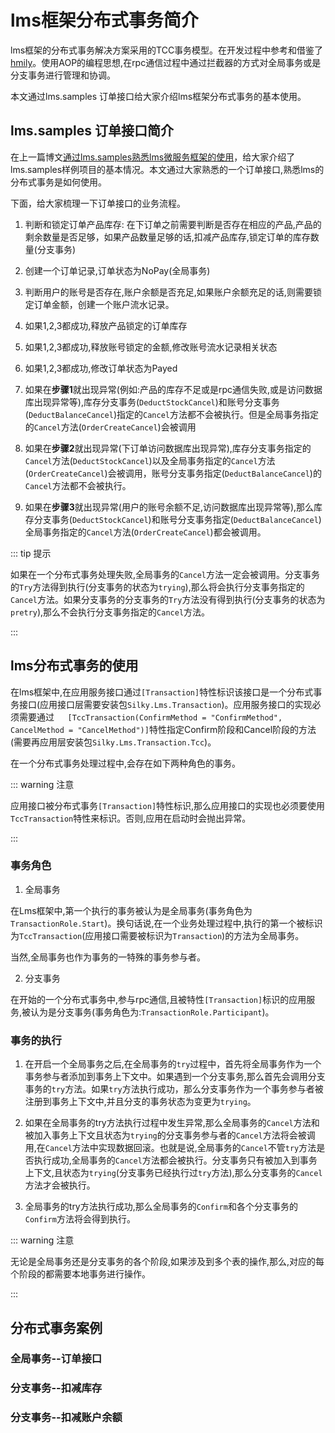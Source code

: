 # lms框架分布式事务简介

lms框架的分布式事务解决方案采用的TCC事务模型。在开发过程中参考和借鉴了[hmily](https://github.com/dromara/hmily)。使用AOP的编程思想,在rpc通信过程中通过拦截器的方式对全局事务或是分支事务进行管理和协调。

本文通过lms.samples 订单接口给大家介绍lms框架分布式事务的基本使用。

## lms.samples 订单接口简介

在上一篇博文[通过lms.samples熟悉lms微服务框架的使用](https://www.cnblogs.com/bea084100123/p/14631609.html)，给大家介绍了lms.samples样例项目的基本情况。本文通过大家熟悉的一个订单接口,熟悉lms的分布式事务是如何使用。

下面，给大家梳理一下订单接口的业务流程。

1. 判断和锁定订单产品库存: 在下订单之前需要判断是否存在相应的产品,产品的剩余数量是否足够，如果产品数量足够的话,扣减产品库存,锁定订单的库存数量(分支事务)

2. 创建一个订单记录,订单状态为NoPay(全局事务)

3. 判断用户的账号是否存在,账户余额是否充足,如果账户余额充足的话,则需要锁定订单金额，创建一个账户流水记录。

4. 如果1,2,3都成功,释放产品锁定的订单库存

5. 如果1,2,3都成功,释放账号锁定的金额,修改账号流水记录相关状态

6. 如果1,2,3都成功,修改订单状态为Payed

7. 如果在**步骤1**就出现异常(例如:产品的库存不足或是rpc通信失败,或是访问数据库出现异常等),库存分支事务(`DeductStockCancel`)和账号分支事务(`DeductBalanceCancel`)指定的`Cancel`方法都不会被执行。但是全局事务指定的`Cancel`方法(`OrderCreateCancel`)会被调用

8. 如果在**步骤2**就出现异常(下订单访问数据库出现异常),库存分支事务指定的`Cancel`方法(`DeductStockCancel`)以及全局事务指定的`Cancel`方法(`OrderCreateCancel`)会被调用，账号分支事务指定(`DeductBalanceCancel`)的`Cancel`方法都不会被执行。

9. 如果在**步骤3**就出现异常(用户的账号余额不足,访问数据库出现异常等),那么库存分支事务(`DeductStockCancel`)和账号分支事务指定(`DeductBalanceCancel`)全局事务指定的`Cancel`方法(`OrderCreateCancel`)都会被调用。

::: tip 提示

如果在一个分布式事务处理失败,全局事务的`Cancel`方法一定会被调用。分支事务的`Try`方法得到执行(分支事务的状态为`trying`),那么将会执行分支事务指定的`Cancel`方法。如果分支事务的分支事务的`Try`方法没有得到执行(分支事务的状态为`pretry`),那么不会执行分支事务指定的`Cancel`方法。

:::

## lms分布式事务的使用

在lms框架中,在应用服务接口通过`[Transaction]`特性标识该接口是一个分布式事务接口(应用接口层需要安装包`Silky.Lms.Transaction`)。应用服务接口的实现必须需要通过`   [TccTransaction(ConfirmMethod = "ConfirmMethod", CancelMethod = "CancelMethod")]`特性指定Confirm阶段和Cancel阶段的方法(需要再应用层安装包`Silky.Lms.Transaction.Tcc`)。

在一个分布式事务处理过程中,会存在如下两种角色的事务。

::: warning 注意

应用接口被分布式事务`[Transaction]`特性标识,那么应用接口的实现也必须要使用`TccTransaction`特性来标识。否则,应用在启动时会抛出异常。

:::

### 事务角色

1. 全局事务

在Lms框架中,第一个执行的事务被认为是全局事务(事务角色为`TransactionRole.Start`)。换句话说,在一个业务处理过程中,执行的第一个被标识为`TccTransaction`(应用接口需要被标识为`Transaction`)的方法为全局事务。

当然,全局事务也作为事务的一特殊的事务参与者。

2. 分支事务

在开始的一个分布式事务中,参与rpc通信,且被特性`[Transaction]`标识的应用服务,被认为是分支事务(事务角色为:`TransactionRole.Participant`)。

### 事务的执行

1. 在开启一个全局事务之后,在全局事务的`try`过程中，首先将全局事务作为一个事务参与者添加到事务上下文中。如果遇到一个分支事务,那么首先会调用分支事务的`try`方法。如果`try`方法执行成功，那么分支事务作为一个事务参与者被注册到事务上下文中,并且分支的事务状态为变更为`trying`。
 
2. 如果在全局事务的try方法执行过程中发生异常,那么全局事务的`Cancel`方法和被加入事务上下文且状态为`trying`的分支事务参与者的`Cancel`方法将会被调用,在`Cancel`方法中实现数据回滚。也就是说,全局事务的`Cancel`不管`try`方法是否执行成功,全局事务的`Cancel`方法都会被执行。分支事务只有被加入到事务上下文,且状态为`trying`(分支事务已经执行过`try`方法),那么分支事务的`Cancel`方法才会被执行。
 
3. 全局事务的try方法执行成功,那么全局事务的`Confirm`和各个分支事务的`Confirm`方法将会得到执行。

::: warning 注意

无论是全局事务还是分支事务的各个阶段,如果涉及到多个表的操作,那么,对应的每个阶段的都需要本地事务进行操作。

:::

## 分布式事务案例


### 全局事务--订单接口


### 分支事务--扣减库存

### 分支事务--扣减账户余额
